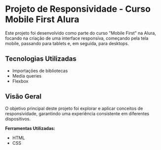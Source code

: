 # Projeto de Responsividade - Curso Mobile First Alura

Este projeto foi desenvolvido como parte do curso "Mobile First" na Alura, focando na criação de uma interface responsiva, começando pela tela mobile, passando para tablets e, em seguida, para desktops.

## Tecnologias Utilizadas

- Importações de bibliotecas
- Media queries
- Flexbox

## Visão Geral

O objetivo principal deste projeto foi explorar e aplicar conceitos de responsividade, garantindo uma experiência consistente em diferentes dispositivos.


**Ferramentas Utilizadas:**

- HTML
- CSS
